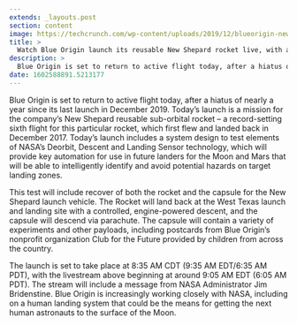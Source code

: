 ```yaml
--- 
extends: _layouts.post 
section: content 
image: https://techcrunch.com/wp-content/uploads/2019/12/blueorigin-newshepard-ns10-landedbooster2.jpg?w=628 
title: > 
  Watch Blue Origin launch its reusable New Shepard rocket live, with a key NASA system test on board – TechCrunch 
description: > 
  Blue Origin is set to return to active flight today, after a hiatus of nearly a year since its last launch in December 2019.Today’s launch is a mission for the company’s New Shepard reusable sub-orbital rocket – a record-setting sixth flight for this particular rocket, which first flew and landed back in December 2017.This test will include recover of both the rocket and the capsule for the New Shepard launch vehicle.The Rocket will land back at the West Texas launch and landing site with a controlled, engine-powered descent, and the capsule will descend via parachute.Blue Origin is increasingly working closely with NASA, including on a human landing system that could be the means for getting the next human astronauts to the surface of the Moon. 
date: 1602588891.5213177 
--- 
```

Blue Origin is set to return to active flight today, after a hiatus of nearly a year since its last launch in December 2019. Today’s launch is a mission for the company’s New Shepard reusable sub-orbital rocket – a record-setting sixth flight for this particular rocket, which first flew and landed back in December 2017. Today’s launch includes a system design to test elements of NASA’s Deorbit, Descent and Landing Sensor technology, which will provide key automation for use in future landers for the Moon and Mars that will be able to intelligently identify and avoid potential hazards on target landing zones.

This test will include recover of both the rocket and the capsule for the New Shepard launch vehicle. The Rocket will land back at the West Texas launch and landing site with a controlled, engine-powered descent, and the capsule will descend via parachute. The capsule will contain a variety of experiments and other payloads, including postcards from Blue Origin’s nonprofit organization Club for the Future provided by children from across the country.

The launch is set to take place at 8:35 AM CDT (9:35 AM EDT/6:35 AM PDT), with the livestream above beginning at around 9:05 AM EDT (6:05 AM PDT). The stream will include a message from NASA Administrator Jim Bridenstine. Blue Origin is increasingly working closely with NASA, including on a human landing system that could be the means for getting the next human astronauts to the surface of the Moon.